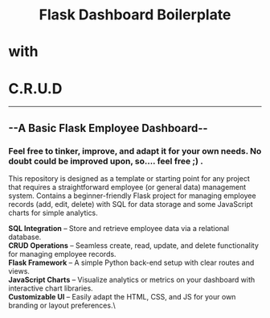 # <h1 align="center">Flask Dashboard Boilerplate  
# with  
# C.R.U.D </h1>

---  

## --A Basic Flask Employee Dashboard-- 
### **Feel free to tinker, improve, and adapt it for your own needs. No doubt could be improved upon, so.... feel free ;) .**
This repository is designed as a template or starting point for any project that requires a straightforward employee (or general data) management system.
Contains a beginner-friendly Flask project for managing employee records (add, edit, delete) with SQL for data storage and some JavaScript charts for simple analytics.

**SQL Integration** – Store and retrieve employee data via a relational database.\
**CRUD Operations** – Seamless create, read, update, and delete functionality for managing employee records.\
**Flask Framework** – A simple Python back-end setup with clear routes and views.\
**JavaScript Charts** – Visualize analytics or metrics on your dashboard with interactive chart libraries.\
**Customizable UI** – Easily adapt the HTML, CSS, and JS for your own branding or layout preferences.\
